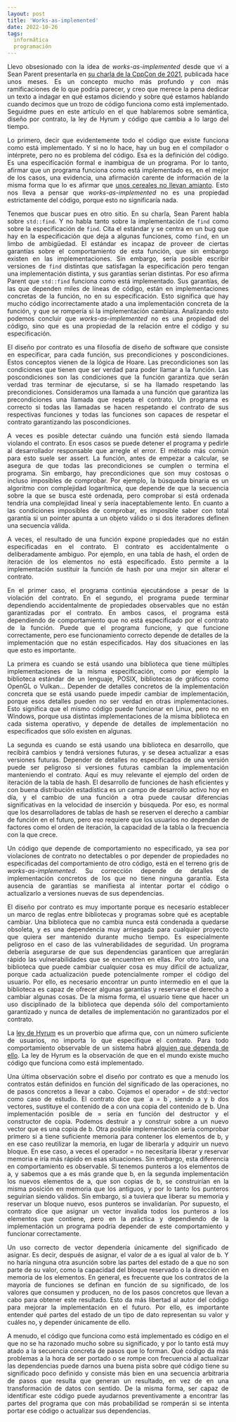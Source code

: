 ```yaml
---
layout: post
title: 'Works-as-implemented'
date: 2022-10-26
tags:
  informática
  programación
---
```

<p style='text-align: justify;'>Llevo obsesionado con la idea de <i>works-as-implemented</i> desde que vi a Sean Parent presentarla en <a href="https://www.youtube.com/watch?v=2FAi2mNYjFA">su charla de la CppCon de 2021</a>, publicada hace unos meses. Es un concepto mucho más profundo y con más ramificaciones de lo que podría parecer, y creo que merece la pena dedicar un texto a indagar en qué estamos diciendo y sobre qué estamos hablando cuando decimos que un trozo de código funciona como está implementado. Seguidme pues en este artículo en el que hablaremos sobre semántica, diseño por contrato, la ley de Hyrum y código que cambia a lo largo del tiempo.</p>

<p style='text-align: justify;'>Lo primero, decir que evidentemente todo el código que existe funciona como está implementado. Y si no lo hace, hay un bug en el compilador o intérprete, pero no es problema del código. Esa es la definición del código. Es una especificación formal e inambigua de un programa. Por lo tanto, afirmar que un programa funciona como está implementado es, en el mejor de los casos, una evidencia, una afirmación carente de información de la misma forma que lo es afirmar que <a href="https://xkcd.com/641/">unos cereales no llevan amianto</a>. Esto nos lleva a pensar que <i>works-as-implemented</i> no es una propiedad estrictamente del código, porque esto no significaría nada.</p>

<p style='text-align: justify;'>Tenemos que buscar pues en otro sitio. En su charla, Sean Parent habla sobre <code>std::find</code>. Y no habla tanto sobre la implementación de <code>find</code> como sobre la especificación de <code>find</code>. Cita el estándar y se centra en un bug que hay en la especificación que deja a algunas funciones, como <code>find</code>, en un limbo de ambigüedad. El estándar es incapaz de proveer de ciertas garantías sobre el comportamiento de esta función, que sin embargo existen en las implementaciones. Sin embargo, sería posible escribir versiones de <code>find</code> distintas que satisfagan la especificación pero tengan una implementación distinta, y sus garantías serían distintas. Por eso afirma Parent que <code>std::find</code> funciona como está implementado. Sus garantías, de las que dependen miles de líneas de código, están en implementaciones concretas de la función, no en su especificación. Esto significa que hay mucho código incorrectamente atado a una implementación concreta de la función, y que se rompería si la implementación cambiara. Analizando esto podemos concluir que <i>works-as-implemented</i> no es una propiedad del código, sino que es una propiedad de la relación entre el código y su especificación.</p>

<p style='text-align: justify;'>El diseño por contrato es una filosofía de diseño de software que consiste en especificar, para cada función, sus precondiciones y poscondiciones. Estos conceptos vienen de la lógica de Hoare. Las precondiciones son las condiciones que tienen que ser verdad para poder llamar a la función. Las poscondiciones son las condiciones que la función garantiza que serán verdad tras terminar de ejecutarse, si se ha llamado respetando las precondiciones. Consideramos una llamada a una función que garantiza las precondiciones una llamada que respeta el contrato. Un programa es correcto si todas las llamadas se hacen respetando el contrato de sus respectivas funciones y todas las funciones son capaces de respetar el contrato garantizando las poscondiciones.</p>

<p style='text-align: justify;'>A veces es posible detectar cuándo una función está siendo llamada violando el contrato. En esos casos se puede detener el programa y pedirle al desarrollador responsable que arregle el error. El método más común para esto suele ser assert. La función, antes de empezar a calcular, se asegura de que todas las precondiciones se cumplen o termina el programa. Sin embargo, hay precondiciones que son muy costosas o incluso imposibles de comprobar. Por ejemplo, la búsqueda binaria es un algoritmo con complejidad logarítmica, que depende de que la secuencia sobre la que se busca esté ordenada, pero comprobar si está ordenada tendría una complejidad lineal y sería inaceptablemente lento. En cuanto a las condiciones imposibles de comprobar, es imposible saber con total garantía si un pointer apunta a un objeto válido o si dos iteradores definen una secuencia válida.</p>

<p style='text-align: justify;'>A veces, el resultado de una función expone propiedades que no están especificadas en el contrato. El contrato es accidentalmente o deliberadamente ambiguo. Por ejemplo, en una tabla de hash, el orden de iteración de los elementos no está especificado. Esto permite a la implementación sustituir la función de hash por una mejor sin alterar el contrato.</p>

<p style='text-align: justify;'>En el primer caso, el programa continúa ejecutándose a pesar de la violación del contrato. En el segundo, el programa puede terminar dependiendo accidentalmente de propiedades observables que no están garantizadas por el contrato. En ambos casos, el programa está dependiendo de comportamiento que no está especificado por el contrato de la función. Puede que el programa funcione, y que funcione correctamente, pero ese funcionamiento correcto depende de detalles de la implementación que no están especificados. Hay dos situaciones en las que esto es importante.</p>

<p style='text-align: justify;'>La primera es cuando se está usando una biblioteca que tiene múltiples implementaciones de la misma especificación, como por ejemplo la biblioteca estándar de un lenguaje, POSIX, bibliotecas de gráficos como OpenGL o Vulkan… Depender de detalles concretos de la implementación concreta que se está usando puede impedir cambiar de implementación, porque esos detalles pueden no ser verdad en otras implementaciones. Esto significa que el mismo código puede funcionar en Linux, pero no en Windows, porque usa distintas implementaciones de la misma biblioteca en cada sistema operativo, y depende de detalles de implementación no especificados que sólo existen en algunas.</p>

<p style='text-align: justify;'>La segunda es cuando se está usando una biblioteca en desarrollo, que recibirá cambios y tendrá versiones futuras, y se desea actualizar a esas versiones futuras. Depender de detalles no especificados de una versión puede ser peligroso si versiones futuras cambian la implementación manteniendo el contrato. Aquí es muy relevante el ejemplo del orden de iteración de la tabla de hash. El desarrollo de funciones de hash eficientes y con buena distribución estadística es un campo de desarrollo activo hoy en día, y el cambio de una función a otra puede causar diferencias significativas en la velocidad de inserción y búsqueda. Por eso, es normal que los desarrolladores de tablas de hash se reserven el derecho a cambiar de función en el futuro, pero eso requiere que los usuarios no dependan de factores como el orden de iteración, la capacidad de la tabla o la frecuencia con la que crece.</p>

<p style='text-align: justify;'>Un código que depende de comportamiento no especificado, ya sea por violaciones de contrato no detectables o por depender de propiedades no especificadas del comportamiento de otro código, está en el terreno gris de <i>works-as-implemented</i>. Su corrección depende de detalles de implementación concretos de los que no tiene ninguna garantía. Esta ausencia de garantías se manifiesta al intentar portar el código o actualizarlo a versiones nuevas de sus dependencias.</p>

<p style='text-align: justify;'>El diseño por contrato es muy importante porque es necesario establecer un marco de reglas entre bibliotecas y programas sobre qué es aceptable cambiar. Una biblioteca que no cambia nunca está condenada a quedarse obsoleta, y es una dependencia muy arriesgada para cualquier proyecto que quiera ser mantenido durante mucho tiempo. Es especialmente peligroso en el caso de las vulnerabilidades de seguridad. Un programa debería asegurarse de que sus dependencias garanticen que arreglarán rápido las vulnerabilidades que se encuentren en ellas. Por otro lado, una biblioteca que puede cambiar cualquier cosa es muy difícil de actualizar, porque cada actualización puede potencialmente romper el código del usuario. Por ello, es necesario encontrar un punto intermedio en el que la biblioteca es capaz de ofrecer algunas garantías y reservarse el derecho a cambiar algunas cosas. De la misma forma, el usuario tiene que hacer un uso disciplinado de la biblioteca que dependa sólo del comportamiento garantizado y nunca de detalles de implementación no garantizados por el contrato.</p>

<p style='text-align: justify;'>La <a href="https://www.hyrumslaw.com/">ley de Hyrum</a> es un proverbio que afirma que, con un número suficiente de usuarios, no importa lo que especifique el contrato. Para todo comportamiento observable de un sistema habrá <a href="https://xkcd.com/1172/">alguien que dependa de ello</a>. La ley de Hyrum es la observación de que en el mundo existe mucho código que funciona como está implementado.</p>

<p style='text-align: justify;'>Una última observación sobre el diseño por contrato es que a menudo los contratos están definidos en función del significado de las operaciones, no de pasos concretos a llevar a cabo. Cojamos el operador = de std::vector como caso de estudio. El contrato dice que `a = b`, siendo a y b dos vectores, sustituye el contenido de a con una copia del contenido de b. Una implementación posible de = sería en función del destructor y el constructor de copia. Podemos destruir a y construir sobre a un nuevo vector que es una copia de b. Otra posible implementación sería comprobar primero si a tiene suficiente memoria para contener los elementos de b, y en ese caso reutilizar la memoria, en lugar de liberarla y adquirir un nuevo bloque. En ese caso, a veces el operador = no necesitaría liberar y reservar memoria e iría más rápido en esas situaciones. Sin embargo, esta diferencia en comportamiento es observable. Si tenemos punteros a los elementos de a, y sabemos que a es más grande que b, en la segunda implementación los nuevos elementos de a, que son copias de b, se construirían en la misma posición en memoria que los antiguos, y por lo tanto los punteros seguirían siendo válidos. Sin embargo, si a tuviera que liberar su memoria y reservar un bloque nuevo, esos punteros se invalidarían. Por supuesto, el contrato dice que asignar un vector invalida todos los punteros a los elementos que contiene, pero en la práctica y dependiendo de la implementación un programa podría depender de este comportamiento y funcionar correctamente.</p>

<p style='text-align: justify;'>Un uso correcto de vector dependería únicamente del significado de asignar. Es decir, después de asignar, el valor de a es igual al valor de b. Y no haría ninguna otra asunción sobre las partes del estado de a que no son parte de su valor, como la capacidad del bloque reservado o la dirección en memoria de los elementos. En general, es frecuente que los contratos de la mayoría de funciones se definan en función de su significado, de los valores que consumen y producen, no de los pasos concretos que llevan a cabo para obtener este resultado. Esto da más libertad al autor del código para mejorar la implementación en el futuro. Por ello, es importante entender qué partes del estado de un tipo de dato representan su valor y cuáles no, y depender únicamente de ello.</p>

<p style='text-align: justify;'>A menudo, el código que funciona como está implementado es código en el que no se ha razonado mucho sobre su significado, y por lo tanto está muy atado a la secuencia concreta de pasos que lo forman. Qué código da más problemas a la hora de ser portado o se rompe con frecuencia al actualizar las dependencias puede darnos una buena pista sobre qué código tiene su significado poco definido y consiste más bien en una secuencia arbitraria de pasos que resulta que generan un resultado, en vez de en una transformación de datos con sentido. De la misma forma, ser capaz de identificar este código puede ayudarnos preventivamente a encontrar las partes del programa que con más probabilidad se romperán si se intenta portar ese código o actualizar sus dependencias.</p>
